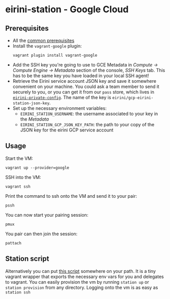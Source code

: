 # eirini-station - Google Cloud

## Prerequisites

* All the [common prerequisites](./README.md)
* Install the `vagrant-google` plugin:
  ```
  vagrant plugin install vagrant-google
  ```
* Add the SSH key you're going to use to GCE Metadata in _Compute -> Compute
  Engine -> Metadata_ section of the console, _SSH Keys_ tab.
  This has to be the same key you have loaded in your local SSH agent!
* Retrieve the Eirini service account JSON key and save it somewhere convenient
  on your machine. You could ask a team member to send it securely to you, or
  you can get it from our `pass` store, which lives in
  [`eirini-private-config`](https://github.com/cloudfoundry/eirini-private-config#sensitive-passwords).
  The name of the key is `eirini/gcp-eirini-station-json-key`.
* Set up the necessary environment variables:
  - `EIRINI_STATION_USERNAME`: the username associated to your key in the _Metadata_
  - `EIRINI_STATION_GCP_JSON_KEY_PATH`: the path to your copy of the JSON key for the eirini GCP service account

## Usage

Start the VM:

```
vagrant up --provider=google
```

SSH into the VM:

```
vagrant ssh
```

Print the command to ssh onto the VM and send it to your pair:

```
pssh
```

You can now start your pairing session:

```
pmux
```

You pair can then join the session:

```
pattach
```

## Station script

Alternatively you can put [this script](https://raw.githubusercontent.com/eirini-forks/eirini-home/master/util/bin/station) somewhere on your path. It is a tiny vagrant wrapper that exports the necessary env vars for you and delegates to vagrant.
You can easily provision the vm by running `station up` or `station provision` from any directory.
Logging onto the vm is as easy as `station ssh`
